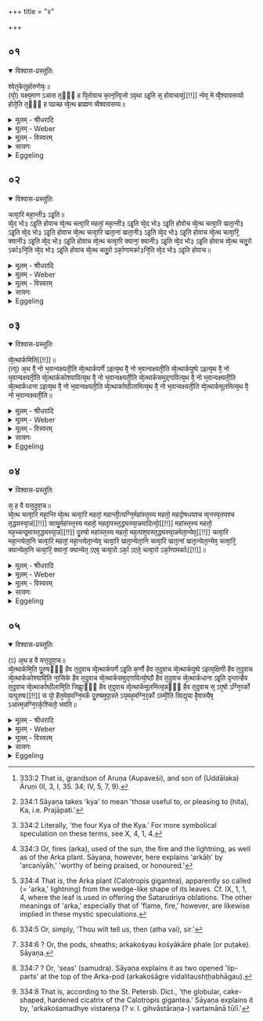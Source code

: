 +++
title = "४"

+++


## ०१


<details open><summary>विश्वास-प्रस्तुतिः</summary>

श्वेत᳘केतुर्हारुणेयः᳘॥  
(यो᳘) यक्ष्य᳘माण ऽआस त᳘ᳫँ᳘ ह पि᳘तोवाच का᳘नृत्वि᳘जो ऽवृथा ऽइ᳘ति स᳘ होवाचायं᳘[[!!]] न्वेव᳘ मे व्वै᳘श्वावसव्यो होते᳘ति त᳘ᳫँ᳘ ह पप्रच्छ व्वे᳘त्थ ब्राह्मण व्वैश्वावसव्य॥
</details>

<details><summary>मूलम् - श्रीधरादि</summary>

श्वेत᳘केतुर्हारुणेयः᳘॥  
(यो᳘) यक्ष्य᳘माण ऽआस त᳘ᳫँ᳘ ह पि᳘तोवाच का᳘नृत्वि᳘जो ऽवृथा ऽइ᳘ति स᳘ होवाचायं᳘[[!!]] न्वेव᳘ मे व्वै᳘श्वावसव्यो होते᳘ति त᳘ᳫँ᳘ ह पप्रच्छ व्वे᳘त्थ ब्राह्मण व्वैश्वावसव्य॥
</details>

<details><summary>मूलम् - Weber</summary>

श्वेत᳘केतुर्हारुणेयः᳟॥  
यक्ष्य᳘माण आस त᳘ᳫं᳘ ह पिॗतोवाच का᳘नृत्वि᳘जोऽवृथा इ᳘ति स᳘ होवाचाॗयं न्वेव᳘ मे वै᳘श्वावसव्यो होते᳘ति त᳘ᳫं᳘ ह पप्रछ वे᳘त्थ ब्राह्मण वैश्वावसव्य॥
</details>

<details><summary>मूलम् - विस्वरम्</summary>


</details>

<details><summary>सायणः</summary>

…
</details>

<details><summary>Eggeling</summary>

1. Śvetaketu Āruṇeya [^egg_638], once upon a time, was about to offer sacrifice. His father said to him, 'What priests hast thou chosen to officiate?' He said, 'This Vaiśvāvasavya here is my Hotr̥.' He asked him, 'Knowest thou, Brāhmaṇa Vaiśvāvasavya,--

[^egg_638]: 333:2 That is, grandson of Aruṇa (Aupaveśi), and son of (Uddālaka) Āruṇi (II, 3, I, 35. 34; IV, 5, 7, 9).
</details>


## ०२


<details open><summary>विश्वास-प्रस्तुतिः</summary>

चत्वा᳘रि महा᳘न्ती३ ऽइ᳘ति॥  
व्वे᳘द भो३ ऽइ᳘ति होवाच व्वे᳘त्थ चत्वा᳘रि महतां᳘ महा᳘न्ती३ ऽइ᳘ति व्वे᳘द भो३ ऽइ᳘ति होवोच व्वे᳘त्थ चत्वा᳘रि व्व्रता᳘नी३ ऽइ᳘ति व्वे᳘द भो३ ऽइ᳘ति होवाच व्वे᳘त्थ चत्वा᳘रि व्व्रता᳘नां व्व्रता᳘नी३ ऽइ᳘ति व्वे᳘द भो३ ऽइ᳘ति होवाच व्वे᳘त्थ चत्वा᳘रि᳘ क्यानी३ ऽइ᳘ति व्वे᳘द भो३ ऽइ᳘ति होवाच व्वे᳘त्थ चत्वा᳘रि क्यानां᳘ क्यानी३ ऽइ᳘ति व्वे᳘द भो३ ऽइ᳘ति होवाच व्वे᳘त्थ चतु᳘रो ऽर्का३नि᳘ति व्वे᳘द भो३ ऽइ᳘ति होवाच व्वे᳘त्थ चतु᳘रो ऽर्का᳘णामर्का३नि᳘ति व्वे᳘द भो३ ऽइ᳘ति होवाच॥
</details>

<details><summary>मूलम् - श्रीधरादि</summary>

चत्वा᳘रि महा᳘न्ती३ ऽइ᳘ति॥  
व्वे᳘द भो३ ऽइ᳘ति होवाच व्वे᳘त्थ चत्वा᳘रि महतां᳘ महा᳘न्ती३ ऽइ᳘ति व्वे᳘द भो३ ऽइ᳘ति होवोच व्वे᳘त्थ चत्वा᳘रि व्व्रता᳘नी३ ऽइ᳘ति व्वे᳘द भो३ ऽइ᳘ति होवाच व्वे᳘त्थ चत्वा᳘रि व्व्रता᳘नां व्व्रता᳘नी३ ऽइ᳘ति व्वे᳘द भो३ ऽइ᳘ति होवाच व्वे᳘त्थ चत्वा᳘रि᳘ क्यानी३ ऽइ᳘ति व्वे᳘द भो३ ऽइ᳘ति होवाच व्वे᳘त्थ चत्वा᳘रि क्यानां᳘ क्यानी३ ऽइ᳘ति व्वे᳘द भो३ ऽइ᳘ति होवाच व्वे᳘त्थ चतु᳘रो ऽर्का३नि᳘ति व्वे᳘द भो३ ऽइ᳘ति होवाच व्वे᳘त्थ चतु᳘रो ऽर्का᳘णामर्का३नि᳘ति व्वे᳘द भो३ ऽइ᳘ति होवाच॥
</details>

<details><summary>मूलम् - Weber</summary>

चत्वा᳘रि महा᳘न्ती३ इ᳘ति॥  
वे᳘द भो३ इ᳘ति होवाच वे᳘त्थ चत्वा᳘रि महता᳘म् महा᳘न्ती३ इ᳘ति वे᳘द भो३ इ᳘ति होवोच वे᳘त्थ चत्वा᳘रि व्रता᳘नि३ इ᳘ति वे᳘द भो३ इ᳘ति होवाच वे᳘त्थ चत्वा᳘रि व्रता᳘नां व्रता᳘नी३ इ᳘ति वे᳘द भो३ इ᳘ति होवाच वे᳘त्थ चत्वा᳘रिॗ क्यानी३ इ᳘ति वे᳘द भो३ इ᳘ति होवाच वे᳘त्थ चत्वा᳘रि क्यानांॗ क्यानी३ इ᳘ति वे᳘द भो३ इ᳘ति होवाच वे᳘त्थ चतु᳘रोऽर्का३नि᳘ति वे᳘द भो३ इ᳘ति होवाच वे᳘त्थ चतु᳘रोऽर्का᳘णामर्का३नि᳘ति वे᳘द भो३ इ᳘ति होवाच॥
</details>

<details><summary>मूलम् - विस्वरम्</summary>


</details>

<details><summary>सायणः</summary>

…
</details>

<details><summary>Eggeling</summary>

2. The four great (things)?'--'I know them, sir,' he said.--'Knowest thou the four great ones of the great?'--'I know them, sir,' he said.--'Knowest thou the four rites (vrata)?'--'I know them, sir,' he said.--'Knowest thou the four rites of rites?'--'I know them, sir,' he said.--'Knowest thou the

four relating to Ka [^egg_639]?'--'I know them, sir,' he said.--'Knowest thou the four deepest of those relating to Ka [^egg_640]?'--'I know them, sir,' he said.--'Knowest thou the four flames [^egg_641]?'--'I know them, sir,' he said.--'Knowest thou the four flames of flames?'--'I know them, sir,' he said.

[^egg_639]: 334:1 Sāyaṇa takes 'kya' to mean 'those useful to, or pleasing to (hita), Ka, i.e. Prajāpati.'

[^egg_640]: 334:2 Literally, 'the four Kya of the Kya.' For more symbolical speculation on these terms, see X, 4, 1, 4.

[^egg_641]: 334:3 Or, fires (arka), used of the sun, the fire and the lightning, as well as of the Arka plant. Sāyaṇa, however, here explains 'arkāḥ' by 'arcanīyāḥ,' 'worthy of being praised, or honoured.'
</details>


## ०३


<details open><summary>विश्वास-प्रस्तुतिः</summary>

व्वे᳘त्थार्कमिति[[!!]]॥  
(त्य᳘) अ᳘थ वै᳘ नो भ᳘वान्वक्ष्यती᳘ति व्वे᳘त्थार्कपर्णे ऽइत्य᳘थ वै᳘ नो भ᳘वान्वक्ष्यती᳘ति व्वे᳘त्थार्कपुष्पे ऽइत्य᳘थ वै᳘ नो भ᳘वान्वक्ष्यती᳘ति व्वे᳘त्थार्ककोश्यावित्य᳘थ वै᳘ नो भ᳘वान्वक्ष्यती᳘ति व्वे᳘त्थार्कसमुद्गावित्य᳘थ वै᳘ नो भ᳘वान्वक्ष्यती᳘ति व्वे᳘त्थार्कधाना ऽइत्य᳘थ वै᳘ नो भ᳘वान्वक्ष्यती᳘ति व्वे᳘त्थार्काष्ठीलामित्य᳘थ वै᳘ नो भ᳘वान्वक्ष्यती᳘ति व्वे᳘त्थार्कमूलमित्य᳘थ वै᳘ नो भ᳘वान्वक्ष्यती᳘ति॥
</details>

<details><summary>मूलम् - श्रीधरादि</summary>

व्वे᳘त्थार्कमिति[[!!]]॥  
(त्य᳘) अ᳘थ वै᳘ नो भ᳘वान्वक्ष्यती᳘ति व्वे᳘त्थार्कपर्णे ऽइत्य᳘थ वै᳘ नो भ᳘वान्वक्ष्यती᳘ति व्वे᳘त्थार्कपुष्पे ऽइत्य᳘थ वै᳘ नो भ᳘वान्वक्ष्यती᳘ति व्वे᳘त्थार्ककोश्यावित्य᳘थ वै᳘ नो भ᳘वान्वक्ष्यती᳘ति व्वे᳘त्थार्कसमुद्गावित्य᳘थ वै᳘ नो भ᳘वान्वक्ष्यती᳘ति व्वे᳘त्थार्कधाना ऽइत्य᳘थ वै᳘ नो भ᳘वान्वक्ष्यती᳘ति व्वे᳘त्थार्काष्ठीलामित्य᳘थ वै᳘ नो भ᳘वान्वक्ष्यती᳘ति व्वे᳘त्थार्कमूलमित्य᳘थ वै᳘ नो भ᳘वान्वक्ष्यती᳘ति॥
</details>

<details><summary>मूलम् - Weber</summary>

वे᳘त्थार्कमि᳘ति॥  
अ᳘थ वै᳘ नो भ᳘वान्वक्ष्यती᳘ति वे᳘त्थार्कपर्णे इत्य᳘थ वै᳘ नो भ᳘वान्वक्ष्यती᳘ति वेत्थार्कपुष्पे इत्य᳘थ वै᳘ नो भ᳘वान्वक्ष्यती᳘ति वे᳘त्थार्ककोश्यावित्य᳘थ वै᳘ नो भ᳘वान्वक्ष्यती᳘ति वे᳘त्थार्कसमुद्गावित्य᳘थ वै᳘ नो भ᳘वान्वक्ष्यती᳘ति वे᳘त्थार्कधाना इत्य᳘थ वै नो भ᳘वान्वक्ष्यती᳘ति वे᳘त्थार्काष्ठीलामित्य᳘थ वै᳘ नो भ᳘वान्वक्ष्यती᳘ति वे᳘त्थार्कमूलमित्य᳘थ वै᳘ नो भ᳘वान्वक्ष्यती᳘ति॥
</details>

<details><summary>मूलम् - विस्वरम्</summary>


</details>

<details><summary>सायणः</summary>

…
</details>

<details><summary>Eggeling</summary>

3. 'Knowest thou the Arka [^egg_642]?'--'Nay, but thou wilt teach us [^egg_643], sir!'--'Knowest thou the two Arka-leaves?'--'Nay, but thou wilt teach us, sir!'--'Knowest thou the two Arka-flowers?'--'Nay, but thou wilt teach us, sir!'--'Knowest thou the two pod-leaves [^egg_644] of the Arka?'--'Nay, but thou wilt teach us, sir!'--Knowest thou the two coops [^egg_645] of the Arka?'--'Nay, but thou wilt teach us, sir!'--'Knowest thou the Arka-grains?'--'Nay, but thou wilt teach us, sir!'--'Knowest thou the bulge [^egg_646] of

[^egg_642]: 334:4 That is, the Arka plant (Calotropis gigantea), apparently so called (= 'arka,' lightning) from the wedge-like shape of its leaves. Cf. IX, 1, 1, 4, where the leaf is used in offering the Śatarudriya oblations. The other meanings of 'arka,' especially that of 'flame, fire,' however, are likewise implied in these mystic speculations.

[^egg_643]: 334:5 Or, simply, 'Thou wilt tell us, then (atha vai), sir.'

[^egg_644]: 334:6 ? Or, the pods, sheaths; arkakośyau kośyākāre phale (or puṭake). Sāyaṇa.

[^egg_645]: 334:7 ? Or, 'seas' (samudra). Sāyaṇa explains it as two opened 'lip-parts' at the top of the Arka-pod (arkakośāgre vidalitaushṭḥabhāgau).

[^egg_646]: 334:8 That is, according to the St. Petersb. Dict., 'the globular, cake-shaped, hardened cicatrix of the Calotropis gigantea.' Sāyaṇa  explains it by, 'arkakośamadhye vistareṇa (? v. l. gihvāstāraṇa-) vartamānā tūlī.'

the Arka?'--'Nay, but thou wilt teach us, sir!'--'Knowest thou the root of the Arka?'--'Nay, but thou wilt teach us, sir!'
</details>


## ०४


<details open><summary>विश्वास-प्रस्तुतिः</summary>

स᳘ ह वै यत्त᳘दुवा᳘च॥  
व्वे᳘त्थ चत्वा᳘रि महा᳘न्ति व्वे᳘त्थ चत्वा᳘रि महतां᳘ महान्ती᳘त्यग्नि᳘र्महांस्त᳘स्य महतो᳘ महदो᳘षधयश्च व्व᳘नस्प᳘तयश्च त᳘द्ध्यस्या᳘न्नं[[!!]] व्वायु᳘र्महांस्त᳘स्य महतो᳘ महदा᳘पस्त᳘द्ध्यस्या᳘न्नमादित्यो᳘[[!!]] महांस्त᳘स्य महतो᳘ मह᳘च्चन्द्र᳘मास्त᳘द्ध्यस्या᳘न्नं[[!!]] पु᳘रुषो महांस्त᳘स्य महतो᳘ मह᳘त्पश᳘वस्त᳘द्ध्यस्या᳘न्नमेता᳘न्येव᳘[[!!]] चत्वा᳘रि महा᳘न्त्येता᳘नि चत्वा᳘रि महतां᳘ महा᳘न्त्येता᳘न्येव᳘ चत्वा᳘रि व्व्रता᳘न्येता᳘नि चत्वा᳘रि व्व्रता᳘नां व्व्रता᳘न्येता᳘न्येव᳘ चत्वा᳘रि᳘ क्यान्येता᳘नि चत्वा᳘रि᳘ क्यानां᳘ क्यान्येत᳘ ऽएव᳘ चत्वा᳘रो ऽर्का᳘ ऽएते᳘ चत्वा᳘रो ऽर्का᳘णामर्काः[[!!]]॥
</details>

<details><summary>मूलम् - श्रीधरादि</summary>

स᳘ ह वै यत्त᳘दुवा᳘च॥  
व्वे᳘त्थ चत्वा᳘रि महा᳘न्ति व्वे᳘त्थ चत्वा᳘रि महतां᳘ महान्ती᳘त्यग्नि᳘र्महांस्त᳘स्य महतो᳘ महदो᳘षधयश्च व्व᳘नस्प᳘तयश्च त᳘द्ध्यस्या᳘न्नं[[!!]] व्वायु᳘र्महांस्त᳘स्य महतो᳘ महदा᳘पस्त᳘द्ध्यस्या᳘न्नमादित्यो᳘[[!!]] महांस्त᳘स्य महतो᳘ मह᳘च्चन्द्र᳘मास्त᳘द्ध्यस्या᳘न्नं[[!!]] पु᳘रुषो महांस्त᳘स्य महतो᳘ मह᳘त्पश᳘वस्त᳘द्ध्यस्या᳘न्नमेता᳘न्येव᳘[[!!]] चत्वा᳘रि महा᳘न्त्येता᳘नि चत्वा᳘रि महतां᳘ महा᳘न्त्येता᳘न्येव᳘ चत्वा᳘रि व्व्रता᳘न्येता᳘नि चत्वा᳘रि व्व्रता᳘नां व्व्रता᳘न्येता᳘न्येव᳘ चत्वा᳘रि᳘ क्यान्येता᳘नि चत्वा᳘रि᳘ क्यानां᳘ क्यान्येत᳘ ऽएव᳘ चत्वा᳘रो ऽर्का᳘ ऽएते᳘ चत्वा᳘रो ऽर्का᳘णामर्काः[[!!]]॥
</details>

<details><summary>मूलम् - Weber</summary>

स᳘ ह वै यत्त᳘दुवा᳘च॥  
वे᳘त्थ चत्वा᳘रि महा᳘न्ति वे᳘त्थ चत्वा᳘रि महता᳘म् महान्ती᳘त्यग्नि᳘र्महांस्त᳘स्य महतो᳘ महदो᳘षधयश्च व᳘नस्प᳘तयश्च तद्ध्य᳘स्या᳘न्नं वायु᳘र्महांस्त᳘स्य महतो᳘ महदा᳘पस्तद्ध्य᳘स्या᳘न्नमादित्यो᳘ महांस्त᳘स्य महतो᳘ मह᳘च्चन्द्र᳘मास्तद्ध्य᳘स्या᳘न्नम् पु᳘रुषो महांस्त᳘स्य महतो᳘ मह᳘त्पश᳘वस्तद्ध्य᳘स्या᳘न्नमेता᳘न्येव᳘ चत्वा᳘रि महा᳘न्त्येता᳘नि चत्वा᳘रि महता᳘म् महा᳘न्त्येता᳘न्येव᳘ चत्वा᳘रि व्रता᳘न्येता᳘नि चत्वा᳘रि व्रता᳘नां व्रता᳘न्येता᳘न्येव᳘ चत्वा᳘रिॗ क्यान्येता᳘नि चत्वा᳘रिॗ क्यानांॗ क्यान्येत᳘ एव᳘ चत्वा᳘रोऽर्का᳘ एते᳘ चत्वा᳘रोऽर्का᳘णामर्काः᳟॥
</details>

<details><summary>मूलम् - विस्वरम्</summary>


</details>

<details><summary>सायणः</summary>

…
</details>

<details><summary>Eggeling</summary>

4. Now, when he said, 'Knowest thou the four great (things)? Knowest thou the four great of the great?'--the great one is Agni (the fire), and the great (thing) of that great one are the plants and trees, for they are his food; and the great one is Vāyu (the wind), and the great (thing) of that great one are the waters, for they are his (the wind's) food; and the great one is Āditya (the sun), and the great (thing) of that great one is the moon, for that is his food; and the great one is Man, and the great (thing) of that great one is cattle, for they are his food:--these are the four great things, these the four great of the great;--these are the four rites, these the four rites of rites;--these are the four relating to Ka, these the four deepest relating to Ka;--these are the four flames, these the four flames of flames.
</details>


## ०५


<details open><summary>विश्वास-प्रस्तुतिः</summary>

(ऽ) अ᳘थ ह वै यत्त᳘दुवा᳘च॥  
व्वे᳘त्थार्कमि᳘ति पु᳘रुषᳫँ᳭ हैव त᳘दुवाच व्वे᳘त्थार्कपर्णे ऽइ᳘ति क᳘र्णौ हैव त᳘दुवाच व्वे᳘त्थार्कपुष्पे ऽइत्य᳘क्षिणी हैव त᳘दुवाच व्वे᳘त्थार्ककोश्यावि᳘ति ना᳘सिके हैव त᳘दुवाच व्वे᳘त्थार्कसमुद्गावित्यो᳘ष्ठौ हैव त᳘दुवाच व्वे᳘त्थार्कधाना ऽइ᳘ति द᳘न्तान्हैव त᳘दुवाच व्वे᳘त्थार्काष्ठीलामि᳘ति जिह्वा᳘ᳫँ᳘ हैव त᳘दुवाच व्वे᳘त्थार्कमूलमित्य᳘न्नᳫँ᳭ हैव त᳘दुवाच स᳘ ऽए᳘षो ऽग्नि᳘रर्को यत्पुरुषः[[!!]] स यो᳘ हैत᳘मेव᳘मग्नि᳘मर्कं पु᳘रुषमुपा᳘स्ते ऽय᳘मह᳘मग्नि᳘र᳘र्को ऽस्मी᳘ति व्विद्य᳘या है᳘वास्यैष᳘ ऽआत्म᳘न्नग्नि᳘रर्क᳘श्चितो᳘ भवति॥
</details>

<details><summary>मूलम् - श्रीधरादि</summary>

(ऽ) अ᳘थ ह वै यत्त᳘दुवा᳘च॥  
व्वे᳘त्थार्कमि᳘ति पु᳘रुषᳫँ᳭ हैव त᳘दुवाच व्वे᳘त्थार्कपर्णे ऽइ᳘ति क᳘र्णौ हैव त᳘दुवाच व्वे᳘त्थार्कपुष्पे ऽइत्य᳘क्षिणी हैव त᳘दुवाच व्वे᳘त्थार्ककोश्यावि᳘ति ना᳘सिके हैव त᳘दुवाच व्वे᳘त्थार्कसमुद्गावित्यो᳘ष्ठौ हैव त᳘दुवाच व्वे᳘त्थार्कधाना ऽइ᳘ति द᳘न्तान्हैव त᳘दुवाच व्वे᳘त्थार्काष्ठीलामि᳘ति जिह्वा᳘ᳫँ᳘ हैव त᳘दुवाच व्वे᳘त्थार्कमूलमित्य᳘न्नᳫँ᳭ हैव त᳘दुवाच स᳘ ऽए᳘षो ऽग्नि᳘रर्को यत्पुरुषः[[!!]] स यो᳘ हैत᳘मेव᳘मग्नि᳘मर्कं पु᳘रुषमुपा᳘स्ते ऽय᳘मह᳘मग्नि᳘र᳘र्को ऽस्मी᳘ति व्विद्य᳘या है᳘वास्यैष᳘ ऽआत्म᳘न्नग्नि᳘रर्क᳘श्चितो᳘ भवति॥
</details>

<details><summary>मूलम् - Weber</summary>

अ᳘थ ह वै यत्त᳘दुवा᳘च॥  
वे᳘त्थार्कमि᳘ति पु᳘रुषᳫं हैव त᳘दुवाच॥  
वे᳘त्थार्कपर्णे इ᳘ति क᳘र्णौ हैव त᳘दुवाच वे᳘त्थार्कपुष्पे इत्य᳘क्षिणी हैव त᳘दुवाच वे᳘त्थार्ककोश्यावि᳘ति ना᳘सिके हैव त᳘दुवाच वे᳘त्थार्कसमुद्गावित्यो᳘ष्ठौ हैव त᳘दुवाच वे᳘त्थार्कधाना इ᳘ति द᳘न्तान्हैव त᳘दुवाच वे᳘त्थार्काष्ठीलामि᳘ति जिह्वा᳘ᳫं᳘ हैव त᳘दुवाच वे᳘त्थार्कमूलमित्य᳘न्नᳫं हैव त᳘दुवाच स᳘ एॗषोऽग्नि᳘रर्को यत्पु᳘रुषः स यो᳘ हैत᳘मेव᳘मग्नि᳘मर्कम् पु᳘रुषमुपा᳘स्तेऽय᳘मह᳘मग्नि᳘रॗर्कोऽस्मी᳘ति विद्य᳘या हैॗवास्यैष᳘ आत्म᳘न्नग्नि᳘रर्क᳘श्चितो᳘ भवति॥
</details>

<details><summary>मूलम् - विस्वरम्</summary>


</details>

<details><summary>सायणः</summary>

…
</details>

<details><summary>Eggeling</summary>

5. And when he said, 'Knowest thou the Arka?' he thereby meant man;--'Knowest thou the two Arka-leaves?' he thereby meant his ears;--'Knowest thou the two Arka-flowers?' he thereby meant his eyes;--'Knowest thou the pod-leaves of the Arka?' he thereby meant his nostrils;--'Knowest thou the two coops of the Arka?' he thereby meant his lips;--'Knowest thou the Arka-grains?' he thereby meant his teeth;--'Knowest thou the bulge of the Arka?' he thereby meant his tongue;--'Knowest thou the root of the Arka?'

he thereby meant his food. Now that Arka, to wit, man, is Agni; and verily, whoso regards Agni as the Arka and the man, in his (altar-) body that Agni, the Arka, will be built up even through the knowledge that 'I here am Agni, the Arka.'
</details>

